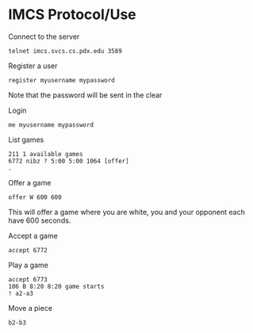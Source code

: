 IMCS Protocol/Use
=================

Connect to the server

    telnet imcs.svcs.cs.pdx.edu 3589

Register a user

    register myusername mypassword

Note that the password will be sent in the clear


Login

    me myusername mypassword

List games

    211 1 available games
    6772 nibz ? 5:00 5:00 1064 [offer]
    .

Offer a game

    offer W 600 600

This will offer a game where you are white, you and your opponent
each have 600 seconds.

Accept a game

    accept 6772

Play a game

    accept 6773
    106 B 8:20 8:20 game starts
    ! a2-a3

Move a piece

    b2-b3


